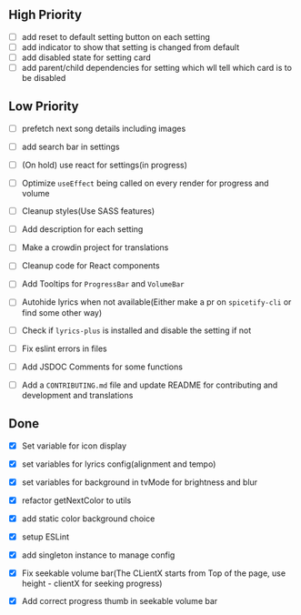 ## High Priority
-   [ ] add reset to default setting button on each setting
-   [ ] add indicator to show that setting is changed from default
-   [ ] add disabled state for setting card
-   [ ] add parent/child dependencies for setting which wll tell which card is to be disabled

## Low Priority
-   [ ] prefetch next song details including images
-   [ ] add search bar in settings
-   [ ] (On hold) use react for settings(in progress)

-   [ ] Optimize `useEffect` being called on every render for progress and volume
-   [ ] Cleanup styles(Use SASS features)
-   [ ] Add description for each setting
-   [ ] Make a crowdin project for translations
-   [ ] Cleanup code for React components
-   [ ] Add Tooltips for `ProgressBar` and `VolumeBar`
-   [ ] Autohide lyrics when not available(Either make a pr on `spicetify-cli` or find some other way)
-   [ ] Check if `lyrics-plus` is installed and disable the setting if not
-   [ ] Fix eslint errors in files
-   [ ] Add JSDOC Comments for some functions 
-   [ ] Add a `CONTRIBUTING.md` file and update README for contributing and development and translations

## Done
-   [x] Set variable for icon display
-   [x] set variables for lyrics config(alignment and tempo)
-   [x] set variables for background in tvMode for brightness and blur
-   [x] refactor getNextColor to utils
-   [x] add static color background choice
-   [x] setup ESLint

-   [x] add singleton instance to manage config

-   [x] Fix seekable volume bar(The CLientX starts from Top of the page, use height - clientX for seeking progress)
-   [x] Add correct progress thumb in seekable volume bar
